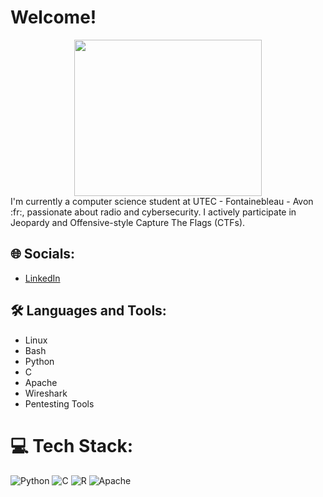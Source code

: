 # Welcome!
<center>
<img src="https://clipart-library.com/images_k/funny-transparent-gifs/funny-transparent-gifs-21.png" width="300" height="250">
</center>
I'm currently a computer science student at UTEC - Fontainebleau - Avon :fr:, passionate about radio and cybersecurity. I actively participate in Jeopardy and Offensive-style Capture The Flags (CTFs).

## 🌐 Socials:
- [LinkedIn](https://www.linkedin.com/in/lucas-rq/)

## 🛠️ Languages and Tools:
- Linux
- Bash
- Python
- C
- Apache
- Wireshark
- Pentesting Tools

# 💻 Tech Stack:
![Python](https://img.shields.io/badge/python-3670A0?style=for-the-badge&logo=python&logoColor=ffdd54)
![C](https://img.shields.io/badge/c-%2300599C.svg?style=for-the-badge&logo=c&logoColor=white)
![R](https://img.shields.io/badge/r-%23276DC3.svg?style=for-the-badge&logo=r&logoColor=white)
![Apache](https://img.shields.io/badge/apache-%23D42029.svg?style=for-the-badge&logo=apache&logoColor=white)

